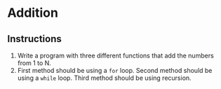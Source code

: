 # Addition
## Instructions
1. Write a program with three different functions that add the numbers from 1 to N.
2. First method should be using a `for` loop. Second method should be using a `while` loop. Third method should be using recursion.
